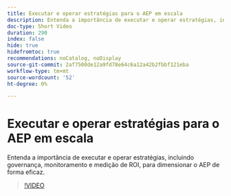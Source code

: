 ```yaml
---
title: Executar e operar estratégias para o AEP em escala
description: Entenda a importância de executar e operar estratégias, incluindo governança, monitoramento e medição de ROI, para dimensionar o AEP de forma eficaz.
doc-type: Short Video
duration: 290
index: false
hide: true
hidefromtoc: true
recommendations: noCatalog, noDisplay
source-git-commit: 2af7500de12a9fd78e64c6a12a42b2fbbf121eba
workflow-type: tm+mt
source-wordcount: '52'
ht-degree: 0%

---
```



# Executar e operar estratégias para o AEP em escala

Entenda a importância de executar e operar estratégias, incluindo governança, monitoramento e medição de ROI, para dimensionar o AEP de forma eficaz.

<!-- 62_S655_3442541_289_run-and-operate-strategies-for-aep-at-scale -->
>[!VIDEO](https://video.tv.adobe.com/v/3458330/?learn=on&enablevpops=true)
